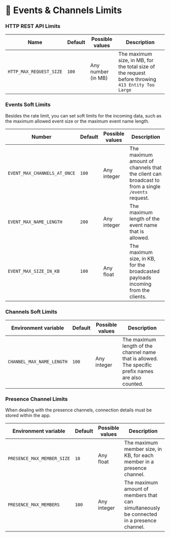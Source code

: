 # 👥 Events & Channels Limits

### HTTP REST API Limits

| Name                    | Default | Possible values    | Description                                                                                        |
| ----------------------- | ------- | ------------------ | -------------------------------------------------------------------------------------------------- |
| `HTTP_MAX_REQUEST_SIZE` | `100`   | Any number (in MB) |  The maximum size, in MB, for the total size of the request before throwing `413 Entity Too Large` |

###

### Events Soft Limits

Besides the rate limit, you can set soft limits for the incoming data, such as the maximum allowed event size or the maximum event name length.

| Number                       | Default | Possible values | Description                                                                                      |
| ---------------------------- | ------- | --------------- | ------------------------------------------------------------------------------------------------ |
| `EVENT_MAX_CHANNELS_AT_ONCE` | `100`   | Any integer     | The maximum amount of channels that the client can broadcast to from a single `/events` request. |
| `EVENT_MAX_NAME_LENGTH`      | `200`   | Any integer     | The maximum length of the event name that is allowed.                                            |
| `EVENT_MAX_SIZE_IN_KB`       | `100`   | Any float       | The maximum size, in KB, for the broadcasted payloads incoming from the clients.                 |

### Channels Soft Limits

| Environment variable      | Default | Possible values | Description                                                                                         |
| ------------------------- | ------- | --------------- | --------------------------------------------------------------------------------------------------- |
| `CHANNEL_MAX_NAME_LENGTH` | `100`   | Any integer     | The maximum length of the channel name that is allowed. The specific prefix names are also counted. |

### Presence Channel Limits

When dealing with the presence channels, connection details must be stored within the app.

| Environment variable       | Default | Possible values | Description                                                                               |
| -------------------------- | ------- | --------------- | ----------------------------------------------------------------------------------------- |
| `PRESENCE_MAX_MEMBER_SIZE` | `10`    | Any float       | The maximum member size, in KB, for each member in a presence channel.                    |
| `PRESENCE_MAX_MEMBERS`     | `100`   | Any integer     | The maximum amount of members that can simultaneously be connected in a presence channel. |
